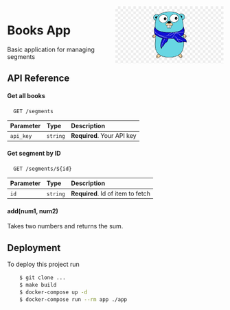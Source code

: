 <img align="right" width="50%" src="./images/gopher.png">

# Books App

Basic application for managing segments

## API Reference

#### Get all books

```http
  GET /segments
```

| Parameter | Type     | Description                |
|:----------|:---------|:---------------------------|
| `api_key` | `string` | **Required**. Your API key |

#### Get segment by ID

```http
  GET /segments/${id}
```

| Parameter | Type     | Description                       |
|:----------|:---------|:----------------------------------|
| `id`      | `string` | **Required**. Id of item to fetch |

#### add(num1, num2)

Takes two numbers and returns the sum.

## Deployment

To deploy this project run

```bash
    $ git clone ...
    $ make build
    $ docker-compose up -d
    $ docker-compose run --rm app ./app
```

